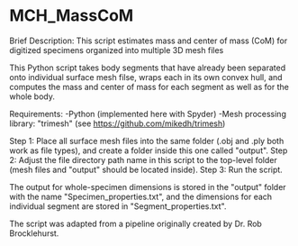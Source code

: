 # MCH_MassCoM
Brief Description: This script estimates mass and center of mass (CoM) for digitized specimens organized into multiple 3D mesh files



This Python script takes body segments that have already been separated onto individual surface mesh filse, wraps each in its own convex hull, and computes the mass and center of mass for each segment as well as for the whole body.

Requirements:
-Python (implemented here with Spyder)
-Mesh processing library: "trimesh" (see https://github.com/mikedh/trimesh)

Step 1: Place all surface mesh files into the same folder (.obj and .ply both work as file types), and create a folder inside this one called "output".
Step 2: Adjust the file directory path name in this script to the top-level folder (mesh files and "output" should be located inside).
Step 3: Run the script.

The output for whole-specimen dimensions is stored in the "output" folder with the name "Specimen_properties.txt", and the dimensions for each individual segment are stored in "Segment_properties.txt".

The script was adapted from a pipeline originally created by Dr. Rob Brocklehurst.
